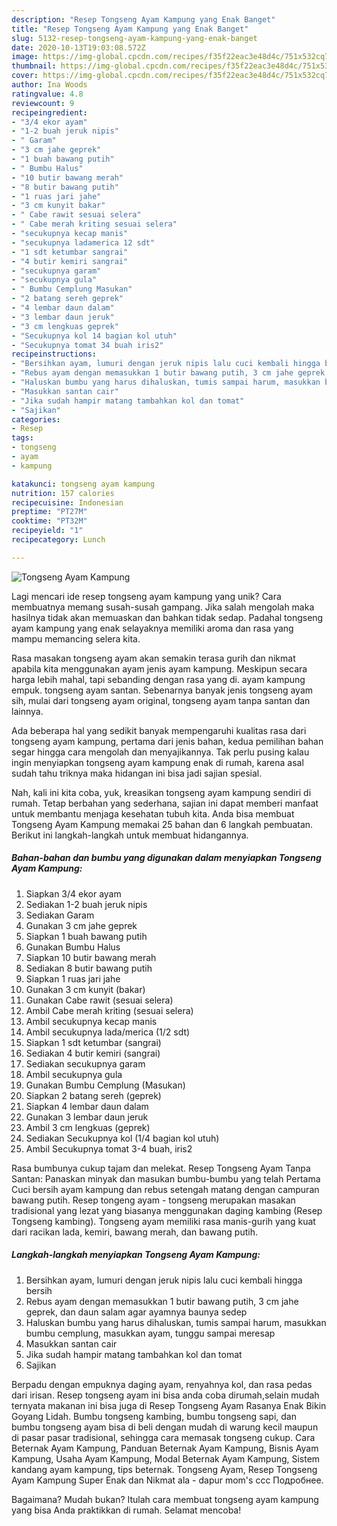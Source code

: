 ```yaml
---
description: "Resep Tongseng Ayam Kampung yang Enak Banget"
title: "Resep Tongseng Ayam Kampung yang Enak Banget"
slug: 5132-resep-tongseng-ayam-kampung-yang-enak-banget
date: 2020-10-13T19:03:08.572Z
image: https://img-global.cpcdn.com/recipes/f35f22eac3e48d4c/751x532cq70/tongseng-ayam-kampung-foto-resep-utama.jpg
thumbnail: https://img-global.cpcdn.com/recipes/f35f22eac3e48d4c/751x532cq70/tongseng-ayam-kampung-foto-resep-utama.jpg
cover: https://img-global.cpcdn.com/recipes/f35f22eac3e48d4c/751x532cq70/tongseng-ayam-kampung-foto-resep-utama.jpg
author: Ina Woods
ratingvalue: 4.8
reviewcount: 9
recipeingredient:
- "3/4 ekor ayam"
- "1-2 buah jeruk nipis"
- " Garam"
- "3 cm jahe geprek"
- "1 buah bawang putih"
- " Bumbu Halus"
- "10 butir bawang merah"
- "8 butir bawang putih"
- "1 ruas jari jahe"
- "3 cm kunyit bakar"
- " Cabe rawit sesuai selera"
- " Cabe merah kriting sesuai selera"
- "secukupnya kecap manis"
- "secukupnya ladamerica 12 sdt"
- "1 sdt ketumbar sangrai"
- "4 butir kemiri sangrai"
- "secukupnya garam"
- "secukupnya gula"
- " Bumbu Cemplung Masukan"
- "2 batang sereh geprek"
- "4 lembar daun dalam"
- "3 lembar daun jeruk"
- "3 cm lengkuas geprek"
- "Secukupnya kol 14 bagian kol utuh"
- "Secukupnya tomat 34 buah iris2"
recipeinstructions:
- "Bersihkan ayam, lumuri dengan jeruk nipis lalu cuci kembali hingga bersih"
- "Rebus ayam dengan memasukkan 1 butir bawang putih, 3 cm jahe geprek, dan daun salam agar ayamnya baunya sedep"
- "Haluskan bumbu yang harus dihaluskan, tumis sampai harum, masukkan bumbu cemplung, masukkan ayam, tunggu sampai meresap"
- "Masukkan santan cair"
- "Jika sudah hampir matang tambahkan kol dan tomat"
- "Sajikan"
categories:
- Resep
tags:
- tongseng
- ayam
- kampung

katakunci: tongseng ayam kampung 
nutrition: 157 calories
recipecuisine: Indonesian
preptime: "PT27M"
cooktime: "PT32M"
recipeyield: "1"
recipecategory: Lunch

---
```



![Tongseng Ayam Kampung](https://img-global.cpcdn.com/recipes/f35f22eac3e48d4c/751x532cq70/tongseng-ayam-kampung-foto-resep-utama.jpg)

Lagi mencari ide resep tongseng ayam kampung yang unik? Cara membuatnya memang susah-susah gampang. Jika salah mengolah maka hasilnya tidak akan memuaskan dan bahkan tidak sedap. Padahal tongseng ayam kampung yang enak selayaknya memiliki aroma dan rasa yang mampu memancing selera kita.

Rasa masakan tongseng ayam akan semakin terasa gurih dan nikmat apabila kita menggunakan ayam jenis ayam kampung. Meskipun secara harga lebih mahal, tapi sebanding dengan rasa yang di. ayam kampung empuk. tongseng ayam santan. Sebenarnya banyak jenis tongseng ayam sih, mulai dari tongseng ayam original, tongseng ayam tanpa santan dan lainnya.

Ada beberapa hal yang sedikit banyak mempengaruhi kualitas rasa dari tongseng ayam kampung, pertama dari jenis bahan, kedua pemilihan bahan segar hingga cara mengolah dan menyajikannya. Tak perlu pusing kalau ingin menyiapkan tongseng ayam kampung enak di rumah, karena asal sudah tahu triknya maka hidangan ini bisa jadi sajian spesial.


Nah, kali ini kita coba, yuk, kreasikan tongseng ayam kampung sendiri di rumah. Tetap berbahan yang sederhana, sajian ini dapat memberi manfaat untuk membantu menjaga kesehatan tubuh kita. Anda bisa membuat Tongseng Ayam Kampung memakai 25 bahan dan 6 langkah pembuatan. Berikut ini langkah-langkah untuk membuat hidangannya.

<!--inarticleads1-->

##### Bahan-bahan dan bumbu yang digunakan dalam menyiapkan Tongseng Ayam Kampung:

1. Siapkan 3/4 ekor ayam
1. Sediakan 1-2 buah jeruk nipis
1. Sediakan  Garam
1. Gunakan 3 cm jahe geprek
1. Siapkan 1 buah bawang putih
1. Gunakan  Bumbu Halus
1. Siapkan 10 butir bawang merah
1. Sediakan 8 butir bawang putih
1. Siapkan 1 ruas jari jahe
1. Gunakan 3 cm kunyit (bakar)
1. Gunakan  Cabe rawit (sesuai selera)
1. Ambil  Cabe merah kriting (sesuai selera)
1. Ambil secukupnya kecap manis
1. Ambil secukupnya lada/merica (1/2 sdt)
1. Siapkan 1 sdt ketumbar (sangrai)
1. Sediakan 4 butir kemiri (sangrai)
1. Sediakan secukupnya garam
1. Ambil secukupnya gula
1. Gunakan  Bumbu Cemplung (Masukan)
1. Siapkan 2 batang sereh (geprek)
1. Siapkan 4 lembar daun dalam
1. Gunakan 3 lembar daun jeruk
1. Ambil 3 cm lengkuas (geprek)
1. Sediakan Secukupnya kol (1/4 bagian kol utuh)
1. Ambil Secukupnya tomat 3-4 buah, iris2


Rasa bumbunya cukup tajam dan melekat. Resep Tongseng Ayam Tanpa Santan: Panaskan minyak dan masukan bumbu-bumbu yang telah Pertama Cuci bersih ayam kampung dan rebus setengah matang dengan campuran bawang putih. Resep tongeng ayam - tongseng merupakan masakan tradisional yang lezat yang biasanya menggunakan daging kambing (Resep Tongseng kambing). Tongseng ayam memiliki rasa manis-gurih yang kuat dari racikan lada, kemiri, bawang merah, dan bawang putih. 

<!--inarticleads2-->

##### Langkah-langkah menyiapkan Tongseng Ayam Kampung:

1. Bersihkan ayam, lumuri dengan jeruk nipis lalu cuci kembali hingga bersih
1. Rebus ayam dengan memasukkan 1 butir bawang putih, 3 cm jahe geprek, dan daun salam agar ayamnya baunya sedep
1. Haluskan bumbu yang harus dihaluskan, tumis sampai harum, masukkan bumbu cemplung, masukkan ayam, tunggu sampai meresap
1. Masukkan santan cair
1. Jika sudah hampir matang tambahkan kol dan tomat
1. Sajikan


Berpadu dengan empuknya daging ayam, renyahnya kol, dan rasa pedas dari irisan. Resep tongseng ayam ini bisa anda coba dirumah,selain mudah ternyata makanan ini bisa juga di Resep Tongseng Ayam Rasanya Enak Bikin Goyang Lidah. Bumbu tongseng kambing, bumbu tongseng sapi, dan bumbu tongseng ayam bisa di beli dengan mudah di warung kecil maupun di pasar pasar tradisional, sehingga cara memasak tongseng cukup. Cara Beternak Ayam Kampung, Panduan Beternak Ayam Kampung, Bisnis Ayam Kampung, Usaha Ayam Kampung, Modal Beternak Ayam Kampung, Sistem kandang ayam kampung, tips beternak. Tongseng Ayam, Resep Tongseng Ayam Kampung Super Enak dan Nikmat ala - dapur mom&#39;s ccc Подробнее. 

Bagaimana? Mudah bukan? Itulah cara membuat tongseng ayam kampung yang bisa Anda praktikkan di rumah. Selamat mencoba!
